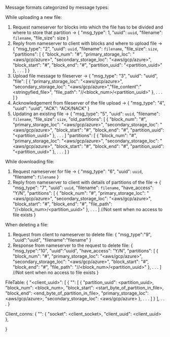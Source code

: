 Message formats categorized by message types:

While uploading a new file:
1. Request nameserver for blocks into which the file has to be divided and where to store that partition -> 
{
    "msg_type": 1, 
    "uuid": `uuid`, 
    "filename": `filename`, 
    "file_size": size
}
2. Reply from nameserver to client with blocks and where to upload file -> 
{
    "msg_type": "2", 
    "uuid": `uuid`, 
    "filename": `filename`, 
    "file_size": `size`, 
    "partitions": [
        {
            "block_num": "#", 
            "primary_storage_loc": "<aws/gcp/azure>",
            "secondary_storage_loc": "<aws/gcp/azure>",
            "block_start": "#", 
            "block_end": "#",
            "partition_uuid": "<partition_uuid>"
        },
         .
         .
         .
        ]
}
3. Upload file message to fileserver -> 
{
    "msg_type": "3",
    "uuid": "uuid",
    "file": [
        {
            "primary_storage_loc": "<aws/gcp/azure>",
            "secondary_storage_loc": "<aws/gcp/azure>","file_content":"<stringyfied_file>", 
            "file_path": "<uuid>/<filename>/<block_num>/<partition_uuid>"
        },
        .
        .
        .
        ]
}
4. Acknowledgement from fileserver of the file upload -> 
{
    "msg_type": "4",
    "uuid": "uuid", 
    "ACK": "ACK/NACK"
}
5. Updating an existing file ->
{
    "msg_type": "5", 
    "uuid": `uuid`, 
    "filename": `filename`, 
    "file_size": `size`, 
    "old_partitions": [
        {
            "block_num": "#", 
            "primary_storage_loc": "<aws/gcp/azure>",
            "secondary_storage_loc": "<aws/gcp/azure>",
            "block_start": "#", 
            "block_end": "#",
            "partition_uuid": "<partition_uuid>"
        },
         .
         .
         .
    ]
    "partitions": [
        {
            "block_num": "#", 
            "primary_storage_loc": "<aws/gcp/azure>",
            "secondary_storage_loc": "<aws/gcp/azure>",
            "block_start": "#", 
            "block_end": "#",
            "partition_uuid": "<partition_uuid>"
        },
         .
         .
         .
    ]
}

While downloading file:
1. Request nameserver for file -> 
{
    "msg_type": "6", 
    "uuid": `uuid`, 
    "filename": `filename`
}
2. Reply from nameserver to client with details of partitions of the file -> 
{
    "msg_type": "7", 
    "uuid": `uuid`, 
    "filename": `filename`, 
    "have_access": "Y/N", 
    "partitions": [
        {
            "block_num": "#", 
            "primary_storage_loc": "<aws/gcp/azure>",
            "secondary_storage_loc": "<aws/gcp/azure>", 
            "block_start": "#", 
            "block_end": "#", 
            "file_path": "<uuid>/<filename>/<block_num>/<partition_uuid>"
        }, 
        .
        .
        .
    ] //Not sent when no access to file exists
}

When deleting a file:
1. Request from client to nameserver to delete file:
{
    "msg_type":"9",
    "uuid":"uuid",
    "filename":"filename"
}
2. Response from nameserver to the request to delete file:
{
    "msg_type":"10",
    "uuid":"uuid",
    "have_access": "Y/N",
    "partitions": [
        {
            "block_num": "#", 
            "primary_storage_loc": "<aws/gcp/azure>",
            "secondary_storage_loc": "<aws/gcp/azure>",
            "block_start": "#", 
            "block_end": "#",
            "file_path": "<uuid>/<filename>/<block_num>/<partition_uuid>"
        },
         .
         .
         .
        ] //Not sent when no access to file exists
}
<!-- 3. Request to delete file partitions to fileserver:
{
    "msg_type": "11",
    "uuid": "uuid",
    "file": [{"storage_loc":"<aws/gcp/azure>", "file_path": "<uuid>/<filename>/<block_num>/<partition_uuid>"}, ...]
}
4. Response from fileserver:
{
    "msg_type": "12",
    "uuid": "uuid",
    "ACK": "ACK/NACK"
} -->



FileTable:
{
    "<client_uuid>": [
        {
            "<filename>": [
                {
                    "partition_uuid": <partition_uuid>,
                    "block_num": <block_num>,
                    "block_start": <start_byte_of_partition_in_file>,
                    "block_end": <end_byte_of_partition_in_file>,
                    "primary_storage_loc": <aws/gcp/azure>,
                    "secondary_storage_loc": <aws/gcp/azure>
                },
                .
                .
                .
            ]
        }
    ],
    .
    .
    .
}


Client_conns:
{
    "<addr>": {
        "socket": <client_socket>,
        "client_uuid": <client_uuid>
    },

}